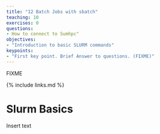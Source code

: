 ```yaml
---
title: "12 Batch Jobs with sbatch"
teaching: 10
exercises: 0
questions:
- How to connect to Sumhpc"
objectives:
- "Introduction to basic SLURM commands"
keypoints:
- "First key point. Brief Answer to questions. (FIXME)"
---
```

FIXME

{% include links.md %}

# Slurm Basics

Insert text



